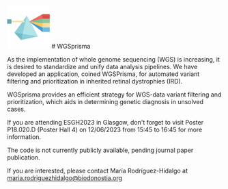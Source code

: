 <img src="WGSPrisma_icon.png" alt= “” width="100" height="100"> 
# WGSprisma

As the implementation of whole genome sequencing (WGS) is increasing, it is desired to standardize and unify data analysis pipelines. We have developed an application, coined WGSPrisma, for automated variant filtering and prioritization in inherited retinal dystrophies (IRD).

WGSprisma provides an efficient strategy for WGS-data variant filtering and prioritization, which aids in determining genetic diagnosis in unsolved cases.

If you are attending ESGH2023 in Glasgow, don't forget to visit Poster P18.020.D (Poster Hall 4) on 12/06/2023 from 15:45 to 16:45 for more information.

The code is not currently publicly available, pending journal paper publication.

If you are interested, please contact María Rodríguez-Hidalgo at maria.rodriguezhidalgo@biodonostia.org
